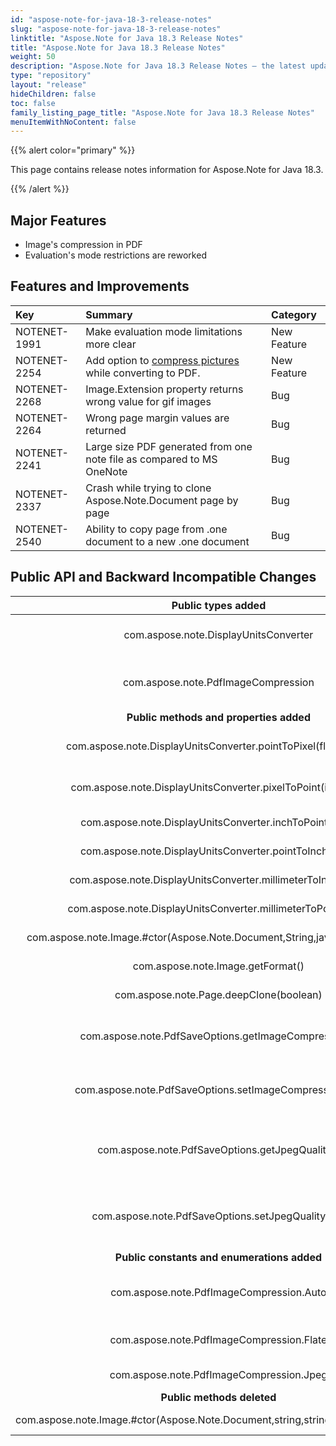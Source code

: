 ```yaml
---
id: "aspose-note-for-java-18-3-release-notes"
slug: "aspose-note-for-java-18-3-release-notes"
linktitle: "Aspose.Note for Java 18.3 Release Notes"
title: "Aspose.Note for Java 18.3 Release Notes"
weight: 50
description: "Aspose.Note for Java 18.3 Release Notes – the latest updates and fixes."
type: "repository"
layout: "release"
hideChildren: false
toc: false
family_listing_page_title: "Aspose.Note for Java 18.3 Release Notes"
menuItemWithNoContent: false
---
```


{{% alert color="primary" %}} 

This page contains release notes information for Aspose.Note for Java 18.3.

{{% /alert %}} 

## **Major Features**
- Image's compression in PDF
- Evaluation's mode restrictions are reworked

## **Features and Improvements**
|**Key**|**Summary**|**Category**|
| :- | :- | :- |
|NOTENET-1991|Make evaluation mode limitations more clear|New Feature|
|NOTENET-2254|Add option to [compress pictures](https://docs.aspose.com/note/java/save-a-onenote-document/#saveaonenotedocument-specifyonenotesaveoptions) while converting to PDF.|New Feature|
|NOTENET-2268|Image.Extension property returns wrong value for gif images|Bug|
|NOTENET-2264|Wrong page margin values are returned|Bug|
|NOTENET-2241|Large size PDF generated from one note file as compared to MS OneNote|Bug|
|NOTENET-2337|Crash while trying to clone Aspose.Note.Document page by page|Bug|
|NOTENET-2540|Ability to copy page from .one document to a new .one document|Bug|
## **Public API and Backward Incompatible Changes**
|**Public types added**|**Description**|
| :-: | :-: |
|com.aspose.note.DisplayUnitsConverter|The class contains the methods for converting values|
|com.aspose.note.PdfImageCompression|Specifies the type of compression applied to images in the PDF file|
|**Public methods and properties added**|**Description**|
|com.aspose.note.DisplayUnitsConverter.pointToPixel(float, float)|Converts points to pixels at the specified pixel resolution|
|com.aspose.note.DisplayUnitsConverter.pixelToPoint(int, float)|Converts pixels to points at the specified pixel resolution|
|com.aspose.note.DisplayUnitsConverter.inchToPoint(float)|Converts inches to points|
|com.aspose.note.DisplayUnitsConverter.pointToInch(float)|Converts points to inches|
|com.aspose.note.DisplayUnitsConverter.millimeterToInch(float)|Converts millimeters to inches|
|com.aspose.note.DisplayUnitsConverter.millimeterToPoint(float)|Converts millimeters to points|
|com.aspose.note.Image.#ctor(Aspose.Note.Document,String,java.io.InputStream)|Extension parameter is removed.|
|com.aspose.note.Image.getFormat()|Gets the image's format|
|com.aspose.note.Page.deepClone(boolean)|cloneHistory parameter is added.|
|com.aspose.note.PdfSaveOptions.getImageCompression()|Gets the type of compression applied to images in the PDF file|
|com.aspose.note.PdfSaveOptions.setImageCompression(int)|Sets the type of compression applied to images in the PDF file|
|com.aspose.note.PdfSaveOptions.getJpegQuality()|Gets a value determining the quality of the JPEG images inside PDF document|
|com.aspose.note.PdfSaveOptions.setJpegQuality(int)|Sets a value determining the quality of the JPEG images inside PDF document|
|**Public constants and enumerations added**|**Description**|
|com.aspose.note.PdfImageCompression.Auto|Automatically selects the most appropriate compression for each image|
|com.aspose.note.PdfImageCompression.Flate|Jpeg compression. Does not support transparency|
|com.aspose.note.PdfImageCompression.Jpeg|Flate compression(lossless)|
|**Public methods deleted**|**Description**|
|com.aspose.note.Image.#ctor(Aspose.Note.Document,string,string,System.IO.Stream)|Extension parameter is removed.|

